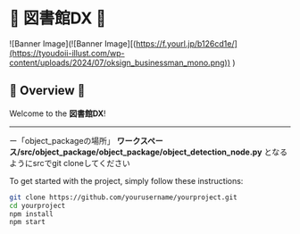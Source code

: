 # 🌈 **図書館DX** 🌈

![Banner Image](![Banner Image][(https://f.yourl.jp/b126cd1e/](https://tyoudoii-illust.com/wp-content/uploads/2024/07/oksign_businessman_mono.png))  <!-- ここにバナー画像URLを追加 -->)  <!-- ここにバナー画像URLを追加 -->

## 🌟 **Overview** 🌟

Welcome to the **図書館DX**! 

---


ー「object_packageの場所」
	**ワークスペース/src/object_package/object_package/object_detection_node.py**
	となるようにsrcでgit cloneしてください



To get started with the project, simply follow these instructions:

```bash
git clone https://github.com/yourusername/yourproject.git
cd yourproject
npm install
npm start
